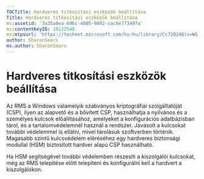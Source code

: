 ```yaml
---
TOCTitle: Hardveres titkosítási eszközök beállítása
Title: Hardveres titkosítási eszközök beállítása
ms:assetid: '3a35a8ea-696c-4005-9892-cac6e773497a'
ms:contentKeyID: 18122548
ms:mtpsurl: 'https://technet.microsoft.com/hu-hu/library/Cc720248(v=WS.10)'
author: SharonSears
ms.author: SharonSears
---
```


Hardveres titkosítási eszközök beállítása
=========================================

Az RMS a Windows valamelyik szabványos kriptográfiai szolgáltatóját (CSP), ilyen az alapvető és a bővített CSP, használhatja a nyilvános és a személyes kulcsok előállításához, amelyeket a konfigurációs adatbázisban tárol, és a tartalomvédelemnél használ a rendszer. Javasolt a kulcsokat további védelemmel is ellátni, mivel tárolásuk szoftverben történik. Magasabb szintű kulcsvédelem eléréséhez egy hardveres biztonsági modullal (HSM) biztosított hardver alapú CSP használható.

Ha HSM segítségével további védelemben részesíti a kiszolgálói kulcsokat, még az RMS telepítése előtt telepíteni és konfigurálni kell a hardvert a kiszolgálókon.
